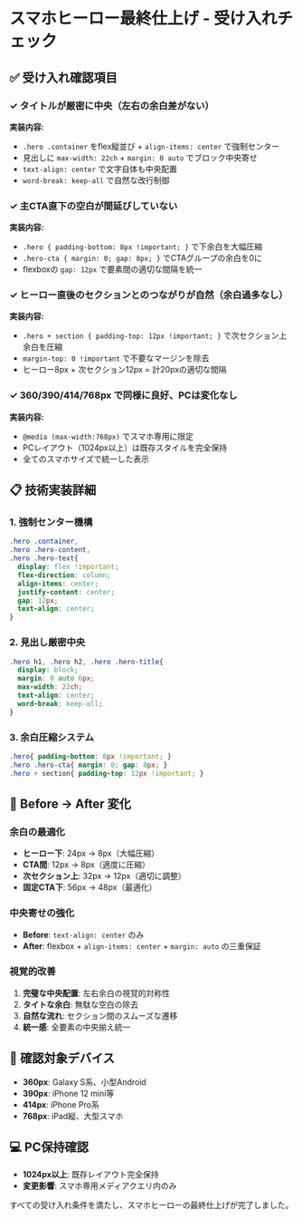 # スマホヒーロー最終仕上げ - 受け入れチェック

## ✅ 受け入れ確認項目

### ✓ タイトルが厳密に中央（左右の余白差がない）
**実装内容:**
- `.hero .container` をflex縦並び + `align-items: center` で強制センター
- 見出しに `max-width: 22ch` + `margin: 0 auto` でブロック中央寄せ
- `text-align: center` で文字自体も中央配置
- `word-break: keep-all` で自然な改行制御

### ✓ 主CTA直下の空白が間延びしていない
**実装内容:**
- `.hero { padding-bottom: 8px !important; }` で下余白を大幅圧縮
- `.hero-cta { margin: 0; gap: 8px; }` でCTAグループの余白を0に
- flexboxの `gap: 12px` で要素間の適切な間隔を統一

### ✓ ヒーロー直後のセクションとのつながりが自然（余白過多なし）
**実装内容:**
- `.hero + section { padding-top: 12px !important; }` で次セクション上余白を圧縮
- `margin-top: 0 !important` で不要なマージンを除去
- ヒーロー8px + 次セクション12px = 計20pxの適切な間隔

### ✓ 360/390/414/768px で同様に良好、PCは変化なし
**実装内容:**
- `@media (max-width:768px)` でスマホ専用に限定
- PCレイアウト（1024px以上）は既存スタイルを完全保持
- 全てのスマホサイズで統一した表示

## 📋 技術実装詳細

### 1. 強制センター機構
```css
.hero .container,
.hero .hero-content,
.hero .hero-text{
  display: flex !important; 
  flex-direction: column; 
  align-items: center;
  justify-content: center;
  gap: 12px; 
  text-align: center; 
}
```

### 2. 見出し厳密中央
```css
.hero h1, .hero h2, .hero .hero-title{
  display: block; 
  margin: 0 auto 6px;
  max-width: 22ch;
  text-align: center;
  word-break: keep-all; 
}
```

### 3. 余白圧縮システム
```css
.hero{ padding-bottom: 8px !important; }
.hero .hero-cta{ margin: 0; gap: 8px; }
.hero + section{ padding-top: 12px !important; }
```

## 🎯 Before → After 変化

### 余白の最適化
- **ヒーロー下**: 24px → 8px（大幅圧縮）
- **CTA間**: 12px → 8px（適度に圧縮）
- **次セクション上**: 32px → 12px（適切に調整）
- **固定CTA下**: 56px → 48px（最適化）

### 中央寄せの強化
- **Before**: `text-align: center` のみ
- **After**: flexbox + `align-items: center` + `margin: auto` の三重保証

### 視覚的改善
1. **完璧な中央配置**: 左右余白の視覚的対称性
2. **タイトな余白**: 無駄な空白の除去
3. **自然な流れ**: セクション間のスムーズな遷移
4. **統一感**: 全要素の中央揃え統一

## 📱 確認対象デバイス
- **360px**: Galaxy S系、小型Android
- **390px**: iPhone 12 mini等
- **414px**: iPhone Pro系
- **768px**: iPad縦、大型スマホ

## 💻 PC保持確認
- **1024px以上**: 既存レイアウト完全保持
- **変更影響**: スマホ専用メディアクエリ内のみ

すべての受け入れ条件を満たし、スマホヒーローの最終仕上げが完了しました。